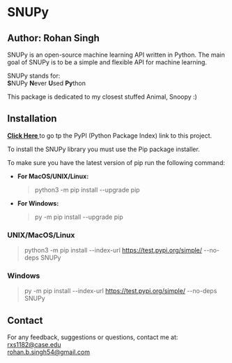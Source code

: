 # SNUPy
## Author: Rohan Singh
SNUPy is an open-source machine learning API written in Python. The main goal of SNUPy is to be a simple and flexible API for machine learning.  

SNUPy stands for:  
**S**NUPy **N**ever **U**sed **Py**thon

This package is dedicated to my closest stuffed Animal, Snoopy :)

## Installation  
**<a href="https://test.pypi.org/project/SNUPy/1.0.1/"> Click Here </a>** to go tp the PyPI (Python Package Index) link to this project.   

To install the SNUPy library you must use the Pip package installer.  

To make sure you have the latest version of pip run the following command:  
  - **For MacOS/UNIX/Linux:**  
    > python3 -m pip install --upgrade pip  
  - **For Windows:**  
    > py -m pip install --upgrade pip

### UNIX/MacOS/Linux
  > python3 -m pip install --index-url https://test.pypi.org/simple/ --no-deps SNUPy

### Windows
  > py -m pip install --index-url https://test.pypi.org/simple/ --no-deps SNUPy  
  

  
## Contact
For any feedback, suggestions or questions, contact me at:  
rxs1182@case.edu  
rohan.b.singh54@gmail.com
